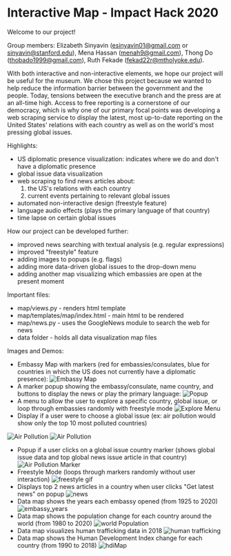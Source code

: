 # Interactive Map - Impact Hack 2020
Welcome to our project!

Group members:
Elizabeth Sinyavin (esinyavin01@gmail.com or sinyavin@stanford.edu), 
Mena Hassan (menah9@gmail.com), 
Thong Do (thobado1999@gmail.com), 
Ruth Fekade (fekad22r@mtholyoke.edu).

With both interactive and non-interactive elements, we hope our project will be useful for the museum. We chose this project because we wanted to help reduce the information barrier between the government and the people. Today, tensions between the executive branch and the press are at an all-time high. Access to free reporting is a cornerstone of our democracy, which is why one of our primary focal points was developing a web scraping service to display the latest, most up-to-date reporting on the United States' relations with each country as well as on the world's most pressing global issues.

Highlights: 
- US diplomatic presence visualization: indicates where we do and don't have a diplomatic presence
- global issue data visualization
- web scraping to find news articles about:
  1) the US's relations with each country
  2) current events pertaining to relevant global issues
- automated non-interactive design (freestyle feature)
- language audio effects (plays the primary language of that country)
- time lapse on certain global issues

How our project can be developed further:
- improved news searching with textual analysis (e.g. regular expressions)
- improved "freestyle" feature
- adding images to popups (e.g. flags)
- adding more data-driven global issues to the drop-down menu
- adding another map visualizing which embassies are open at the present moment


Important files:
- map/views.py - renders html template 
- map/templates/map/index.html - main html to be rendered
- map/news.py - uses the GoogleNews module to search the web for news
- data folder - holds all data visualization map files

Images and Demos:
- Embassy Map with markers (red for embassies/consulates, blue for countries in which the US does not currently have a diplomatic presence):
![Embassy Map](https://github.com/menahassan/images/blob/master/embassy%20markers.PNG)
- A marker popup showing the embassy/consulate, name country, and buttons to display the news or play the primary language:
![Popup](https://github.com/menahassan/images/blob/master/marker%20popup.png)
- A menu to allow the user to explore a specific country, global issue, or loop through embassies randomly with freestyle mode
![Explore Menu](https://github.com/menahassan/images/blob/master/exploremenu.png)
- Display if a user were to choose a global issue (ex: air pollution would show only the top 10 most polluted countries)

![Air Pollution](https://github.com/menahassan/images/blob/master/airpoluutiontitle.PNG)
![Air Pollution](https://github.com/menahassan/images/blob/master/airPoluutionmap.png)
- Popup if a user clicks on a global issue country marker (shows global issue data and top global news issue article in that country)
![Air Pollution Marker](https://github.com/menahassan/images/blob/master/airpollutionmarker.png)
- Freestyle Mode (loops through markers randomly without user interaction)
![freestyle gif](https://github.com/menahassan/images/blob/master/freestyle_mode.gif)
- Displays top 2 news articles in a country when user clicks "Get latest news" on popup
![news](https://github.com/menahassan/images/blob/master/news.png)
- Data map shows the years each embassy opened (from 1925 to 2020)
![embassy_years](https://github.com/menahassan/images/blob/master/embassy_map.gif)
- Data map shows the population change for each country around the world (from 1980 to 2020)
![world Population](https://github.com/menahassan/images/blob/master/world_pop.gif)
- Data map visualizes human trafficking data in 2018 
![human trafficking](https://github.com/menahassan/images/blob/master/humanTraficking.png)
- Data map shows the Human Development Index change for each country (from 1990 to 2018)
![hdiMap](https://github.com/menahassan/images/blob/master/hdiMap.gif)
